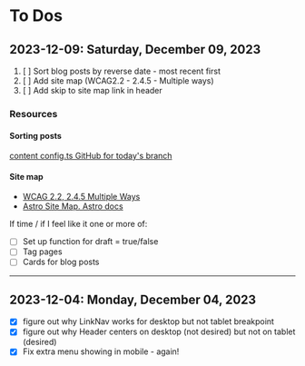 # To Dos

## 2023-12-09: Saturday, December 09, 2023

1. [ ] Sort blog posts by reverse date - most recent first
2. [ ] Add site map (WCAG2.2 - 2.4.5 - Multiple ways)
3. [ ] Add skip to site map link in header

### Resources

#### Sorting posts

[content config.ts GitHub for today's branch](https://github.com/GingerKiwi/gingerkiwi-2024/blob/dev-2023-12-09/src/content/config.ts)

#### Site map

- [WCAG 2.2, 2.4.5 Multiple Ways](https://www.w3.org/WAI/WCAG22/Understanding/multiple-ways.html)
- [Astro Site Map. Astro docs](https://docs.astro.build/en/guides/integrations-guide/sitemap/)

If time / if I feel like it one or more of:

- [ ] Set up function for draft = true/false
- [ ] Tag pages
- [ ] Cards for blog posts

___

## 2023-12-04: Monday, December 04, 2023

- [x] figure out why LinkNav works for desktop but not tablet breakpoint
- [x] figure out why Header centers on desktop (not desired) but not on tablet (desired)
- [x] Fix extra menu showing in mobile - again!

